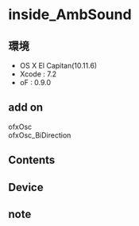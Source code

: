 # inside_AmbSound #

## 環境 ##
*	OS X El Capitan(10.11.6)
*	Xcode : 7.2
*	oF : 0.9.0

## add on ##
ofxOsc  
ofxOsc_BiDirection  

## Contents ##


## Device ##


## note ##






